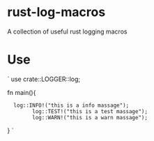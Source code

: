 # rust-log-macros

A collection of useful rust logging macros

# Use
`
use crate::LOGGER::log;

fn main(){

      log::INFO!("this is a info massage");
			log::TEST!("this is a test massage");
			log::WARN!("this is a warn massage");
}
`
